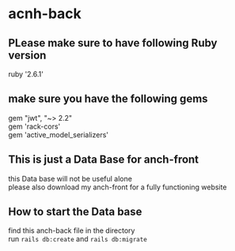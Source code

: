 # acnh-back

## PLease make sure to have following Ruby version

ruby '2.6.1'

## make sure you have the following gems

gem "jwt", "~> 2.2"\
gem 'rack-cors'\
gem 'active_model_serializers'

## This is just a Data Base for anch-front

this Data base will not be useful alone\
please also download my anch-front for a fully functioning website

## How to start the Data base

find this anch-back file in the directory\
run `rails db:create` and `rails db:migrate`
